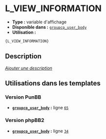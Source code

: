 # L_VIEW_INFORMATION
* __Type :__ variable d'affichage
* __Disponible dans :__ [`groupcp_user_body`](../tpl/var/groupcp_user_body.md)
* __Utilisation :__

```html
{L_VIEW_INFORMATION}
```

## Description
[*Ajouter une description*](https://fa-tvars.appspot.com/var/L_VIEW_INFORMATION)

## Utilisations dans les templates

### Version PunBB
* __[`groupcp_user_body`](../tpl/var/groupcp_user_body.md#readme) :__ ligne [`65`](../tpl/src/punbb/groupcp_user_body.tpl#L65)

### Version phpBB2
* __[`groupcp_user_body`](../tpl/var/groupcp_user_body.md#readme) :__ ligne [`34`](../tpl/src/subsilver/groupcp_user_body.tpl#L34)
